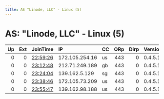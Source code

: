 ```yaml
---
title: AS "Linode, LLC" - Linux (5)
---
```


# AS: "Linode, LLC" - Linux (5)

|   Up |   Ext | JoinTime                                                                                            | IP             | CC   |   ORp |   Dirp | Version   | Contact   | Nickname   |   eFamMembers |
|-----:|------:|:----------------------------------------------------------------------------------------------------|:---------------|:-----|------:|-------:|:----------|:----------|:-----------|--------------:|
|    0 |     0 | [22:59:26](https://metrics.torproject.org/rs.html#details/BA0854C2FBB920F6FE998D77D1B0145433C7A45D) | 172.105.254.16 | us   |   443 |      0 | 0.4.5.10  | None      | Unnamed    |             1 |
|    0 |     0 | [23:12:48](https://metrics.torproject.org/rs.html#details/98A111CA6C4A6B3EFE965DB009FF652046DAE00F) | 212.71.249.189 | gb   |   443 |      0 | 0.4.5.10  | None      | Unnamed    |             1 |
|    0 |     0 | [23:24:04](https://metrics.torproject.org/rs.html#details/5EF6A74B51283D6258E24B2A7F089A12D85F8DC7) | 139.162.5.129  | sg   |   443 |      0 | 0.4.5.10  | None      | Unnamed    |             1 |
|    0 |     0 | [23:38:46](https://metrics.torproject.org/rs.html#details/360152452EE04DEF2F3849E5B5144F08BD219564) | 172.105.73.209 | us   |   443 |      0 | 0.4.5.10  | None      | Unnamed    |             1 |
|    0 |     0 | [23:55:47](https://metrics.torproject.org/rs.html#details/D197A816493F6AAB6D655102EC8FAB9E5694F7BE) | 139.162.98.188 | us   |   443 |      0 | 0.4.5.10  | None      | Unnamed    |             1 |
